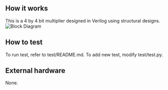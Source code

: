 <!---

This file is used to generate your project datasheet. Please fill in the information below and delete any unused
sections.

You can also include images in this folder and reference them in the markdown. Each image must be less than
512 kb in size, and the combined size of all images must be less than 1 MB.
-->

## How it works

This is a 4 by 4 bit multiplier designed in Verilog using structural designs. 
![Block Diagram](4by4multplierDiagram.png) 

## How to test

To run test, refer to test/README.md. To add new test, modify test/test.py. 

## External hardware

None. 
